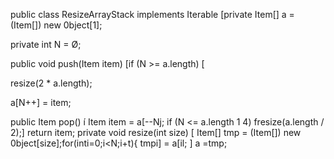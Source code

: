 public class ResizeArrayStack<Item> implements Iterable<Item> [private Item[] a = (Item[]) new 0bject[1];

private int N = Ø;

public void push(Item item) [if (N >= a.length) [

resize(2 * a.length);

a[N++] = item;

public Item роp() í
Item item = a[--Nj;
if (N <= a.length 1 4) fresize(a.length / 2);]
return item;
private void resize(int size) [
Item[] tmp = (Item[]) new 0bject[size];for(inti=0;i<N;i+t){
tmpi] = a[il;
]
a =tmp;
